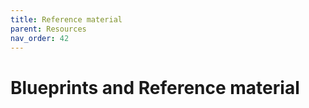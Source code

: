 ```yaml
---
title: Reference material
parent: Resources
nav_order: 42
---
```


# Blueprints and Reference material